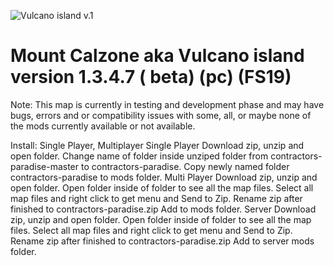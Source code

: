 ![Vulcano island v.1](https://repository-images.githubusercontent.com/292419480/23f9e380-ed4f-11ea-8d82-59e467095fda)

# Mount Calzone aka Vulcano island version 1.3.4.7 ( beta) (pc) (FS19)

Note: This map is currently in testing and development phase and may have bugs, errors and or compatibility issues with some, all, or maybe none of the mods currently available or not available.

Install: Single Player, Multiplayer
Single Player
Download zip, unzip and open folder.
Change name of folder inside unziped folder from contractors-paradise-master to contractors-paradise.
Copy newly named folder contractors-paradise to mods folder.
Multi Player
Download zip, unzip and open folder.
Open folder inside of folder to see all the map files.
Select all map files and right click to get menu and Send to Zip.
Rename zip after finished to contractors-paradise.zip
Add to mods folder.
Server
Download zip, unzip and open folder.
Open folder inside of folder to see all the map files.
Select all map files and right click to get menu and Send to Zip.
Rename zip after finished to contractors-paradise.zip
Add to server mods folder.
